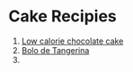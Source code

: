 # Cake Recipies

1. [Low calorie chocolate cake](./low-calorie-chocolate-cake.md)
1. [Bolo de Tangerina](./bolo-tangerina.md)
1. []()
